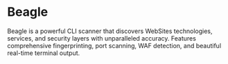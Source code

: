 # Beagle
Beagle is a powerful CLI scanner that discovers WebSites technologies, services, and security layers with unparalleled accuracy. Features comprehensive fingerprinting, port scanning, WAF detection, and beautiful real-time terminal output.
